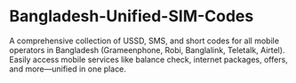 # Bangladesh-Unified-SIM-Codes
A comprehensive collection of USSD, SMS, and short codes for all mobile operators in Bangladesh (Grameenphone, Robi, Banglalink, Teletalk, Airtel). Easily access mobile services like balance check, internet packages, offers, and more—unified in one place.
